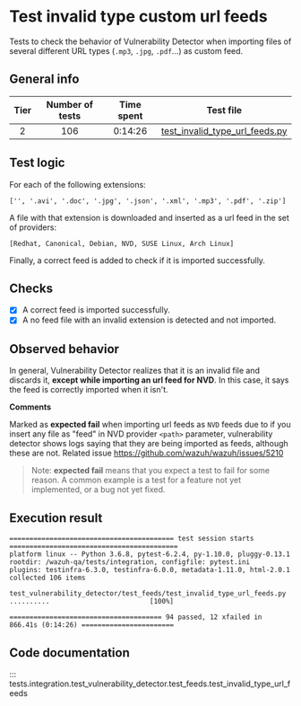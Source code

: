 # Test invalid type custom url feeds

Tests to check the behavior of Vulnerability Detector when importing files of several different URL types 
(`.mp3`, `.jpg`, `.pdf`...) as custom feed.

## General info

|Tier | Number of tests | Time spent| Test file |
|:--:|:--:|:--:|:--:|
| 2 | 106 | 0:14:26 | [test_invalid_type_url_feeds.py](../../../test_feeds/test_invalid_type_url_feeds.py)|

## Test logic

For each of the following extensions:

```
['', '.avi', '.doc', '.jpg', '.json', '.xml', '.mp3', '.pdf', '.zip']
```

A file with that extension is downloaded and inserted as a url feed in the set of providers:

```
[Redhat, Canonical, Debian, NVD, SUSE Linux, Arch Linux]
```

Finally, a correct feed is added to check if it is imported successfully.

## Checks

- [x] A correct feed is imported successfully.
- [x] A no feed file with an invalid extension is detected and not imported.

## Observed behavior

In general, Vulnerability Detector realizes that it is an invalid file and discards it,
**except while importing an url feed for NVD**. In this case, it says the feed is correctly imported when it isn't.

**Comments**

Marked as **expected fail** when importing url feeds as `NVD` feeds due to if you insert any file as "feed" in
NVD provider `<path>` parameter, vulnerability detector shows logs saying that they are being imported as
feeds, although these are not. Related issue https://github.com/wazuh/wazuh/issues/5210

> Note: **expected fail** means that you expect a test to fail for some reason. A common example is a test for a feature
not yet implemented, or a bug not yet fixed.

## Execution result

```
========================================= test session starts ==========================================
platform linux -- Python 3.6.8, pytest-6.2.4, py-1.10.0, pluggy-0.13.1
rootdir: /wazuh-qa/tests/integration, configfile: pytest.ini
plugins: testinfra-6.3.0, testinfra-6.0.0, metadata-1.11.0, html-2.0.1
collected 106 items

test_vulnerability_detector/test_feeds/test_invalid_type_url_feeds.py ..........                         [100%]

====================================== 94 passed, 12 xfailed in 866.41s (0:14:26) =======================
```

## Code documentation   

::: tests.integration.test_vulnerability_detector.test_feeds.test_invalid_type_url_feeds
